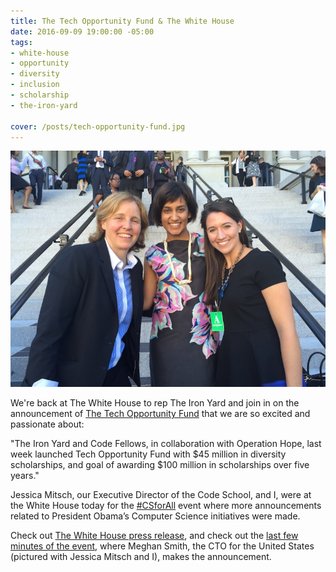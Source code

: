 ```yaml
---
title: The Tech Opportunity Fund & The White House
date: 2016-09-09 19:00:00 -05:00
tags:
- white-house
- opportunity
- diversity
- inclusion
- scholarship
- the-iron-yard

cover: /posts/tech-opportunity-fund.jpg
---
```


![Meghan Smith, CTO for the US, Jessica, and Sam](/static/img/posts/tech-opportunity-fund.jpg)



We're back at The White House to rep The Iron Yard and join in on the announcement of [The Tech Opportunity Fund](https://techopportunityfund.org) that we are so excited and passionate about:

"The Iron Yard and Code Fellows, in collaboration with Operation Hope, last week launched Tech Opportunity Fund with $45 million in diversity scholarships, and goal of awarding $100 million in scholarships over five years."

Jessica Mitsch, our Executive Director of the Code School, and I, were at the White House today for the [#CSforAll](https://twitter.com/search?q=csforall&src=typd) event where more announcements related to President Obama’s Computer Science initiatives were made.

Check out [The White House press release](https://www.whitehouse.gov/the-press-office/2016/09/14/fact-sheet-new-progress-and-momentum-support-president-obamas-computer), and check out the [last few minutes of the event](https://www.youtube.com/watch?v=M9xy8muYC5Q&feature=youtu.be&t=2h54m51s), where Meghan Smith, the CTO for the United States (pictured with Jessica Mitsch and I), makes the announcement.
